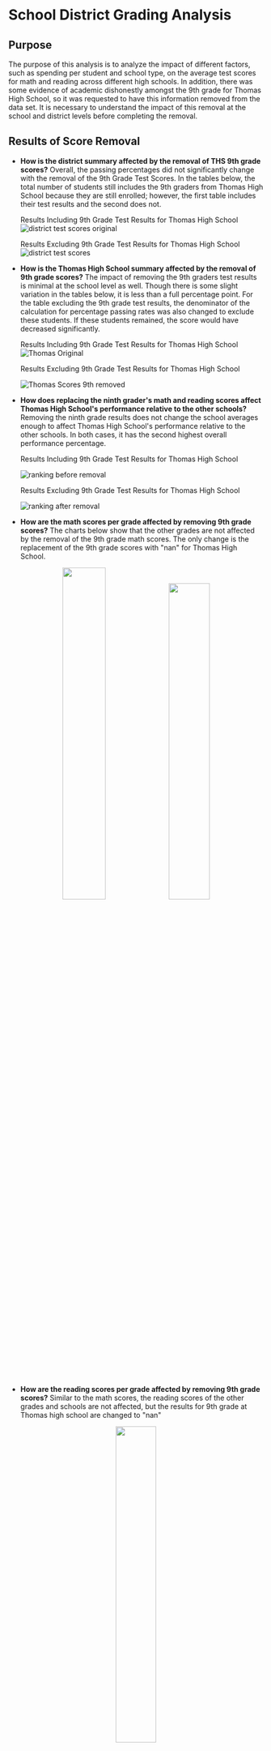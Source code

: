 # School District Grading Analysis
## Purpose
The purpose of this analysis is to analyze the impact of different factors, such as spending per student and school type, on the average test scores for math and reading across different high schools. In addition, there was some evidence of academic dishonestly amongst the 9th grade for Thomas High School, so it was requested to have this information removed from the data set. It is necessary to understand the impact of this removal at the school and district levels before completing the removal. 
## Results of Score Removal 
* **How is the district summary affected by the removal of THS 9th grade scores?** 
Overall, the passing percentages did not significantly change with the removal of the 9th Grade Test Scores. In the tables below, the total number of students still includes the 9th graders from Thomas High School because they are still enrolled; however, the first table includes their test results and the second does not. 

    Results Including 9th Grade Test Results for Thomas High School
        ![district test scores original](https://user-images.githubusercontent.com/105991478/178161182-addd2ff5-df1b-4742-851c-eb13650e3e30.png)

    Results Excluding 9th Grade Test Results for Thomas High School
        ![district test scores](https://user-images.githubusercontent.com/105991478/178161268-39ceaf02-8df4-417a-ac06-1ad98d8259ab.png)

* **How is the Thomas High School summary affected by the removal of 9th grade scores?**
The impact of removing the 9th graders test results is minimal at the school level as well. Though there is some slight variation in the tables below, it is less than a full percentage point. For the table excluding the 9th grade test results, the denominator of the calculation for percentage passing rates was also changed to exclude these students. If these students remained, the score would have decreased significantly. 
      
     Results Including 9th Grade Test Results for Thomas High School
    ![Thomas Original](https://user-images.githubusercontent.com/105991478/178161506-b5bed48d-4e37-443c-a47b-7b5bde855cf0.png)
      
     Results Excluding 9th Grade Test Results for Thomas High School
      
    ![Thomas Scores 9th removed](https://user-images.githubusercontent.com/105991478/178161579-72c18fce-b4ce-4bd0-a92d-8eb475fabc81.png)

* **How does replacing the ninth grader's math and reading scores affect Thomas High School's performance relative to the other schools?**
Removing the ninth grade results does not change the school averages enough to affect Thomas High School's performance relative to the other schools. In both cases, it has the second highest overall performance percentage. 

   Results Including 9th Grade Test Results for Thomas High School
   
    ![ranking before removal](https://user-images.githubusercontent.com/105991478/178162038-76de38bb-f69f-4aa6-9358-98bb83448ca6.png)
    
  Results Excluding 9th Grade Test Results for Thomas High School 
  
  ![ranking after removal](https://user-images.githubusercontent.com/105991478/178162063-938684de-ba35-4ed7-a393-4cf2254f127f.png)

* **How are the math scores per grade affected by removing 9th grade scores?**
The charts below show that the other grades are not affected by the removal of the 9th grade math scores. The only change is the replacement of the 9th grade scores with "nan" for Thomas High School. 


<p align="center" width="100%">
    <img width="41%" src=https://user-images.githubusercontent.com/105991478/178162454-2b6d1f77-034b-4242-8500-b8966d9ffa45.png>  <img width="40%" src= https://user-images.githubusercontent.com/105991478/178162656-034d60af-ef5d-4be7-8f2c-a6cf1de1fe07.png>
</p>

* **How are the reading scores per grade affected by removing 9th grade scores?**
Similar to the math scores, the reading scores of the other grades and schools are not affected, but the results for 9th grade at Thomas high school are changed to "nan"
<p align="center" width="100%">
<img width= "40%" src=https://user-images.githubusercontent.com/105991478/178162736-0ff2e2fd-6c87-426a-b591-6b8eed313c43.png>
</p>


* **How are scores by school spending affected by the removal of ninth grade scoring?**

Thomas High School is in the $631-645 spending range, with a per student budget of $638.00. Because of this, it is possible to see a slight difference in the average scores for the $631-645 spending categories. Similar to before, this different is very insignificant and does not affect analysis in this case. 

Spending Ranges Compared to Average Scores with THS 9th Grade Included 
    ![spending before](https://user-images.githubusercontent.com/105991478/178163031-04738502-0fdc-4f3c-82fe-fee907bb2383.png)

Spending Ranges Compared to Average Scores with THS 9th Grade Excluded
    ![spending after](https://user-images.githubusercontent.com/105991478/178163057-dfde6d4b-a627-4036-8b4b-bec000fa487e.png)

* **How are scores by school size affected by the removal of ninth grade scoring?**
Thomas High School has 1635 total students and falls into the "Medium Size" category. Because of this, it is possible to see a slight difference in the results for medium sized schools before and after removal. However, this difference is very slight and insignificant to analysis. 

Relative School Size Compared to Average Test Scores with THS 9th Grade Included
    ![size before](https://user-images.githubusercontent.com/105991478/178163207-786611c7-d3f5-4103-ac4d-836ed84d852e.png)

Relative School Size Compared to Average Test Scores with THS 9th Grade Excluded
    ![size after](https://user-images.githubusercontent.com/105991478/178163224-4b4fb3d3-5b4c-466f-8096-63fcec1c9ab1.png)
    

* **How are scores by school type affected by the removal of ninth grade scoring?**
* 
Thomas High School is a charter school. The impact of removing the ninth grade test scores to the overall comparison for district versus charter schools is so small that it is eliminated by rounding. 

Average Scores for District Schools Compared to Charter Schools with THS 9th Graders Included
![type before](https://user-images.githubusercontent.com/105991478/178163551-f90503b2-7d85-483b-a2b5-364ebba9e218.png)

Average Scores for District Schools Compared to Charter Schools with THS 9th Graders Excluded 
![type after](https://user-images.githubusercontent.com/105991478/178163605-a7340527-7581-4d0c-b4f2-5599a8281b70.png)

## Summary

Generally, the removal of the ninth grade test scores from Thomas High School does not impact the test results at the district level. There is some impact at the school level, but even this is not enough to change school rankings or give different results to the relationships between test scores and school size, spending or school type. 
